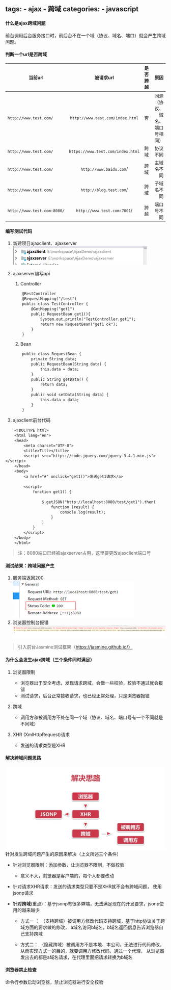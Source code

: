 tags: 
    - ajax
    - 跨域
categories: 
    - javascript
---
#### 什么是ajax跨域问题
前台调用后台服务接口时，前后台不在一个域（协议、域名、端口）就会产生跨域问题。

#### 判断一个url是否跨域
| 当前url   |      被请求url      |  是否跨越 |  原因
|----------|:-------------:|------:|------:|
| `http://www.test.com/` |  `http://www.test.com/index.html` | 否 | 同源（协议、域名、端口号相同）
| `http://www.test.com/` |  `https://www.test.com/index.html`| 跨域 |协议不同
| `http://www.test.com/` |  `http://www.baidu.com`/| 跨域 |主域名不同
| `http://www.test.com/` |  `http://blog.test.com`/| 跨域 |子域名不同
| `http://www.test.com:8080/` |  `http://www.test.com:7001`/|跨越|端口号不同

#### 编写测试代码
1. 新建项目ajaxclient、ajaxserver
    ![项目](ajax跨域/p1.png)
2. ajaxserver编写api
   1. Controller
   
    ``` 
        @RestController
        @RequestMapping("/test")
        public class TestController {
            @GetMapping("get1")
            public RequestBean get1(){
                System.out.println("TestController.get1");
                return new RequestBean("get1 ok");
            }
        }
    ```
    
    2. Bean
    
    ```
        public class RequestBean {
            private String data;
            public RequestBean(String data) {
                this.data = data;
            }
            public String getData() {
                return data;
            }
            public void setData(String data) {
                this.data = data;
            }
        }
    ```
3. ajaxclient前台代码

```
    <!DOCTYPE html>
    <html lang="en">
    <head>
        <meta charset="UTF-8">
        <title>Title</title>
        <script src="https://code.jquery.com/jquery-3.4.1.min.js"></script>
    </head>
    <body>
        <a href="#" onclick="get1()">发送get1请求</a>
        
        <script>
            function get1() {
    
                $.getJSON("http://localhost:8080/test/get1").then(
                    function (result) {
                        console.log(result);
                    }
                )
            }
        </script>
    </body>
    </html>
```
> 注：8080端口已经被ajaxserver占用，这里要更改ajaxclient端口号

#### 测试结果：跨域问题产生
1. 服务端返回200
![服务端返回](ajax跨域/p2.png)
2. 浏览器控制台报错
![浏览器报错](ajax跨域/p3.png)

> 引入前台Jasmine测试框架（https://jasmine.github.io/）

#### 为什么会发生ajax跨域（三个条件同时满足）
1. 浏览器限制
    * 浏览器出于安全考虑，发现请求跨域，会做一些校验，校验不通过就会报错
    * 测试请求，后台正常接收请求，也已经正常处理，只是浏览器报错
    
2. 跨域
    * 调用方和被调用方不处在同一个域（协议、域名、端口号有一个不同就是不同域）

3. XHR (XmlHttpRequest)请求
    * 发送的请求类型是XHR
    
#### 解决跨域问题思路
![解决思路](ajax跨域/p4.png)
针对发生跨域问题产生的原因来解决（上文所述三个条件）

* 针对浏览器限制：添加参数，让浏览器不限制，不做校验
    * 意义不大，浏览器是客户端的，每个人都要改动
* 针对请求XHR请求：发送的请求类型只要不是XHR就不会有跨域问题，
使用jsonp请求

* **针对跨域**(重点)：基于jsonp有很多弊端，无法满足现在的开发要求，jsonp使用的越来越少
    * 方式一 ：
        （支持跨域）被调用方修改代码支持跨域，基于http协议关于跨域方面的要求做的修改，
        a域名访问b域名，b域名返回信息告诉浏览器自己支持跨域
        
    * 方式二：
        （隐藏跨域）被调用方不是本地、本公司，无法进行代码修改，从而实现方式一的目的，就要调用方修改代码，通过一个代理，
        从浏览器发出去的都是a域名请求，在代理里面把请求转换为b域名

#### 浏览器禁止检查

命令行参数启动浏览器，禁止浏览器进行安全校验
    

